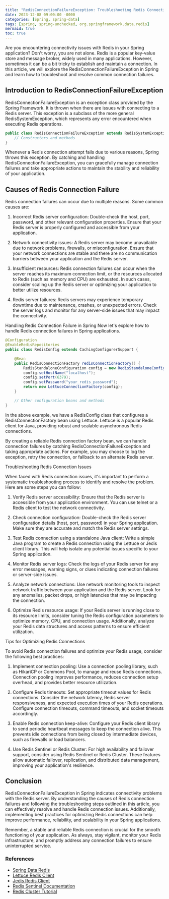 ```yaml
---
title: "RedisConnectionFailureException: Troubleshooting Redis Connection Issues in Spring"
date: 2023-12-08 09:00:00 -0000
categories: [Spring, spring-data]
tags: [spring, spring-unchecked, org.springframework.data.redis]
mermaid: true
toc: true
---
```


Are you encountering connectivity issues with Redis in your Spring application? Don't worry, you are not alone. Redis is a popular key-value store and message broker, widely used in many applications. However, sometimes it can be a bit tricky to establish and maintain a connection. In this article, we will explore the RedisConnectionFailureException in Spring and learn how to troubleshoot and resolve common connection failures.

## Introduction to RedisConnectionFailureException

RedisConnectionFailureException is an exception class provided by the Spring Framework. It is thrown when there are issues with connecting to a Redis server. This exception is a subclass of the more general RedisSystemException, which represents any error encountered when executing Redis operations.

```java
public class RedisConnectionFailureException extends RedisSystemException {
    // Constructors and methods
}
```

Whenever a Redis connection attempt fails due to various reasons, Spring throws this exception. By catching and handling RedisConnectionFailureException, you can gracefully manage connection failures and take appropriate actions to maintain the stability and reliability of your application.

## Causes of Redis Connection Failure

Redis connection failures can occur due to multiple reasons. Some common causes are:

1. Incorrect Redis server configuration: Double-check the host, port, password, and other relevant configuration properties. Ensure that your Redis server is properly configured and accessible from your application.

2. Network connectivity issues: A Redis server may become unavailable due to network problems, firewalls, or misconfiguration. Ensure that your network connections are stable and there are no communication barriers between your application and the Redis server.

3. Insufficient resources: Redis connection failures can occur when the server reaches its maximum connection limit, or the resources allocated to Redis (such as memory and CPU) are exhausted. In such cases, consider scaling up the Redis server or optimizing your application to better utilize resources.

4. Redis server failures: Redis servers may experience temporary downtime due to maintenance, crashes, or unexpected errors. Check the server logs and monitor for any server-side issues that may impact the connectivity.

Handling Redis Connection Failure in Spring
Now let's explore how to handle Redis connection failures in Spring applications.

```java
@Configuration
@EnableRedisRepositories
public class RedisConfig extends CachingConfigurerSupport {

    @Bean
    public RedisConnectionFactory redisConnectionFactory() {
        RedisStandaloneConfiguration config = new RedisStandaloneConfiguration();
        config.setHostName("localhost");
        config.setPort(6379);
        config.setPassword("your_redis_password");
        return new LettuceConnectionFactory(config);
    }

    // Other configuration beans and methods
}
```

In the above example, we have a RedisConfig class that configures a RedisConnectionFactory bean using Lettuce. Lettuce is a popular Redis client for Java, providing robust and scalable asynchronous Redis connections.

By creating a reliable Redis connection factory bean, we can handle connection failures by catching RedisConnectionFailureException and taking appropriate actions. For example, you may choose to log the exception, retry the connection, or fallback to an alternate Redis server.

Troubleshooting Redis Connection Issues

When faced with Redis connection issues, it's important to perform a systematic troubleshooting process to identify and resolve the problem. Here are some steps you can follow:

1. Verify Redis server accessibility: Ensure that the Redis server is accessible from your application environment. You can use telnet or a Redis client to test the network connectivity.

2. Check connection configuration: Double-check the Redis server configuration details (host, port, password) in your Spring application. Make sure they are accurate and match the Redis server settings.

3. Test Redis connection using a standalone Java client: Write a simple Java program to create a Redis connection using the Lettuce or Jedis client library. This will help isolate any potential issues specific to your Spring application.

4. Monitor Redis server logs: Check the logs of your Redis server for any error messages, warning signs, or clues indicating connection failures or server-side issues.

5. Analyze network connections: Use network monitoring tools to inspect network traffic between your application and the Redis server. Look for any anomalies, packet drops, or high latencies that may be impacting the connection.

6. Optimize Redis resource usage: If your Redis server is running close to its resource limits, consider tuning the Redis configuration parameters to optimize memory, CPU, and connection usage. Additionally, analyze your Redis data structures and access patterns to ensure efficient utilization.

Tips for Optimizing Redis Connections

To avoid Redis connection failures and optimize your Redis usage, consider the following best practices:

1. Implement connection pooling: Use a connection pooling library, such as HikariCP or Commons Pool, to manage and reuse Redis connections. Connection pooling improves performance, reduces connection setup overhead, and provides better resource utilization.

2. Configure Redis timeouts: Set appropriate timeout values for Redis connections. Consider the network latency, Redis server responsiveness, and expected execution times of your Redis operations. Configure connection timeouts, command timeouts, and socket timeouts accordingly.

3. Enable Redis connection keep-alive: Configure your Redis client library to send periodic heartbeat messages to keep the connection alive. This prevents idle connections from being closed by intermediate devices, such as firewalls or load balancers.

4. Use Redis Sentinel or Redis Cluster: For high availability and failover support, consider using Redis Sentinel or Redis Cluster. These features allow automatic failover, replication, and distributed data management, improving your application's resilience.

## Conclusion

RedisConnectionFailureException in Spring indicates connectivity problems with the Redis server. By understanding the causes of Redis connection failures and following the troubleshooting steps outlined in this article, you can effectively resolve and handle Redis connection issues. Additionally, implementing best practices for optimizing Redis connections can help improve performance, reliability, and scalability in your Spring applications.

Remember, a stable and reliable Redis connection is crucial for the smooth functioning of your application. As always, stay vigilant, monitor your Redis infrastructure, and promptly address any connection failures to ensure uninterrupted service.

### References

- [Spring Data Redis](https://docs.spring.io/spring-data/redis/docs/current/reference/html/#reference)
- [Lettuce Redis Client](https://lettuce.io/)
- [Jedis Redis Client](https://github.com/redis/jedis)
- [Redis Sentinel Documentation](https://redis.io/topics/sentinel)
- [Redis Cluster Tutorial](https://redis.io/topics/cluster-tutorial)

